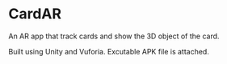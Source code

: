 # CardAR

An AR app that track cards and show the 3D object of the card.

Built using Unity and Vuforia.
Excutable APK file is attached.
